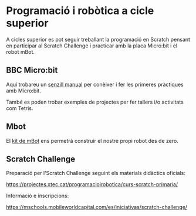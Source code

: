 # Programació i robòtica a cicle superior

A cicles superior es pot seguir treballant la programació en Scratch pensant en participar al Scratch Challenge i practicar amb la placa Micro:bit i el robot mBot.

## BBC Micro:bit

Aquí trobareu un [senzill manual](https://github.com/Scratch-BiP/Recursos/blob/master/Cicle%20superior/MicroBits/manual-de-programacion-microbit.pdf) per conèixer i fer les primeres pràctiques amb Micro:bit.

També es poden trobar exemples de projectes per fer tallers i/o activitats com Tetris.

## Mbot

El [kit de mBot](https://github.com/Scratch-BiP/Recursos/blob/master/Cicle%20superior/Mbots/practicas-mbot-javier-fernc3a1ndez-panadero-05-05-2017.pdf) ens permetrà construir el nostre propi robot des de zero. 

## Scratch Challenge

Preparació per l'Scratch Challenge seguint els materials didàctics oficials:  

https://projectes.xtec.cat/programacioirobotica/curs-scratch-primaria/

Informació e inscripcions:

https://mschools.mobileworldcapital.com/es/iniciativas/scratch-challenge/


